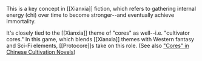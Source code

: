 This is a key concept in [[Xianxia]] fiction, which refers to gathering internal energy (chi) over time to become stronger--and eventually achieve immortality.

It's closely tied to the [[Xianxia]] theme of "cores" as well--i.e. "cultivator cores." In this game, which blends [[Xianxia]] themes with Western fantasy and Sci-Fi elements, [[Protocore]]s take on this role. (See also ["Cores" in Chinese Cultivation Novels](https://www.wuxiaworld.com/page/cores-in-chinese-cultivation-novels))